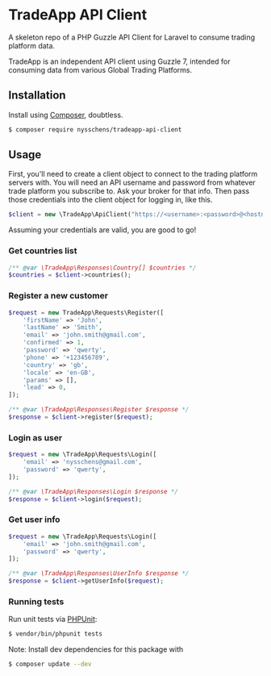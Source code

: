 TradeApp API Client
====

A skeleton repo of a PHP Guzzle API Client for Laravel to consume trading platform data.

TradeApp is an independent API client using Guzzle 7, intended for consuming data from various Global Trading Platforms.


## Installation
Install using [Composer](http://getcomposer.org), doubtless.

```sh
$ composer require nysschens/tradeapp-api-client
```

## Usage

First, you'll need to create a client object to connect to the trading platform servers with. 
You will need an API username and password from whatever trade platform you subscribe to. Ask your broker for that info. Then pass those credentials into the client object for logging in, like this.

```php
$client = new \TradeApp\ApiClient("https://<username>:<password>@<hostname>");
```

Assuming your credentials are valid, you are good to go!

### Get countries list

```php
/** @var \TradeApp\Responses\Country[] $countries */
$countries = $client->countries();
```

### Register a new customer

```php
$request = new TradeApp\Requests\Register([
    'firstName' => 'John',
    'lastName' => 'Smith',
    'email' => 'john.smith@gmail.com',
    'confirmed' => 1,
    'password' => 'qwerty',
    'phone' => '+123456789',
    'country' => 'gb',
    'locale' => 'en-GB',
    'params' => [],
    'lead' => 0,
]);

/** @var \TradeApp\Responses\Register $response */
$response = $client->register($request);
```

### Login as user

```php
$request = new \TradeApp\Requests\Login([
    'email' => 'nysschens@gmail.com',
    'password' => 'qwerty',
]);

/** @var \TradeApp\Responses\Login $response */
$response = $client->login($request);
```

### Get user info

```php
$request = new \TradeApp\Requests\Login([
    'email' => 'john.smith@gmail.com',
    'password' => 'qwerty',
]);

/** @var \TradeApp\Responses\UserInfo $response */
$response = $client->getUserInfo($request);
```

### Running tests

Run unit tests via [PHPUnit](http://phpunit.de):

```sh
$ vendor/bin/phpunit tests
```

Note: Install dev dependencies for this package with 

```sh
$ composer update --dev
```
